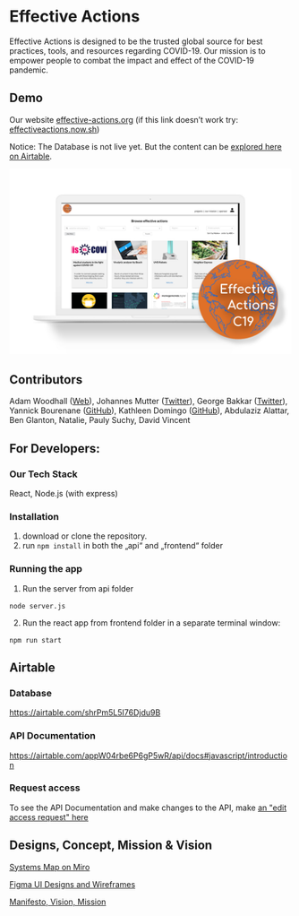 # Effective Actions

Effective Actions is designed to be the trusted global source for best practices, tools, and resources regarding COVID-19. Our mission is to empower people to combat the impact and effect of the COVID-19 pandemic.

## Demo
Our website [effective-actions.org](https://effective-actions.org/)
(if this link doesn’t work try: [effectiveactions.now.sh](https://effectiveactions.now.sh/))

Notice: The Database is not live yet. But the content can be [explored here on Airtable](https://airtable.com/shrPm5L5I76Djdu9B).

![Effective Actions Platform](/dev-notes/effective-actions.jpg)

## Contributors
Adam Woodhall ([Web](http://www.inspiring-sustainability.com/)), Johannes Mutter ([Twitter](https://twitter.com/JohannesMutter)), George Bakkar ([Twitter](https://twitter.com/GeorgeBakkar)), Yannick Bourenane ([GitHub](https://github.com/yannick-bourenane)), Kathleen Domingo ([GitHub](https://github.com/kathd)), Abdulaziz Alattar, Ben Glanton, Natalie, Pauly Suchy, David Vincent


## For Developers:

### Our Tech Stack
React, Node.js (with express)

### Installation
1. download or clone the repository.
2. run `npm install` in both the „api“ and „frontend“ folder

### Running the app
1. Run the server from api folder
```
node server.js
```
2. Run the react app from frontend folder in a separate terminal window:
```
npm run start
```


## Airtable

### Database
https://airtable.com/shrPm5L5I76Djdu9B

### API Documentation
https://airtable.com/appW04rbe6P6gP5wR/api/docs#javascript/introduction

### Request access
To see the API Documentation and make changes to the API, make [an "edit access request" here](https://airtable.com/invite/l?inviteId=invsxuSJnkh2TyIPi&inviteToken=93627fe248b92802d30171281ac7fee093a331713a8cf4bd9a755f1c11e9441f)


## Designs, Concept, Mission & Vision

[Systems Map on Miro](https://miro.com/app/board/o9J_kuKSa0c=/)

[Figma UI Designs and Wireframes](https://www.figma.com/file/RKPKpskmWBdPcs1YNyum7k/effective-actions?node-id=0%3A1)

[Manifesto, Vision, Mission](https://docs.google.com/document/d/1HLFBDPTAUlDuuE5ddG5gtX6aO12WiG4-rXfM91bn7tA/edit#)
